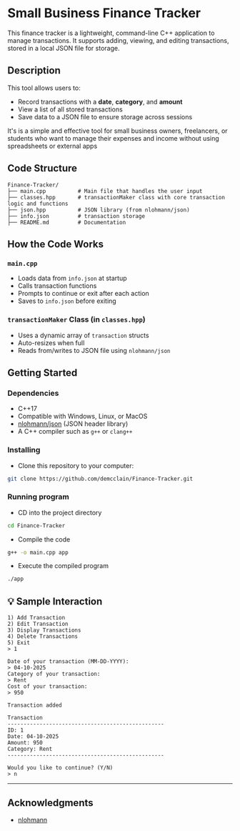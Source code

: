 # Small Business Finance Tracker

This finance tracker is a lightweight, command-line C++ application to manage transactions. It supports adding, viewing, and editing transactions, stored in a local JSON file for storage.

## Description

This tool allows users to:
- Record transactions with a **date**, **category**, and **amount**
- View a list of all stored transactions
- Save data to a JSON file to ensure storage across sessions

It's is a simple and effective tool for small business owners, freelancers, or students  who want to manage their expenses and income without using spreadsheets or external apps

## Code Structure

```
Finance-Tracker/
├── main.cpp          # Main file that handles the user input
├── classes.hpp       # transactionMaker class with core transaction logic and functions
├── json.hpp          # JSON library (from nlohmann/json)
├── info.json         # transaction storage
├── README.md         # Documentation

```

## How the Code Works
### `main.cpp`
- Loads data from `info.json` at startup
- Calls transaction functions
- Prompts to continue or exit after each action
- Saves to `info.json` before exiting

### `transactionMaker` Class (in `classes.hpp`)
- Uses a dynamic array of `transaction` structs
- Auto-resizes when full
- Reads from/writes to JSON file using `nlohmann/json`

## Getting Started
### Dependencies

* C++17
* Compatible with Windows, Linux, or MacOS
* [nlohmann/json](https://github.com/nlohmann/json) (JSON header library)
* A C++ compiler such as `g++` or `clang++`

### Installing

* Clone this repository to your computer:
```bash
git clone https://github.com/demcclain/Finance-Tracker.git
```

### Running program

* CD into the project directory
```bash
cd Finance-Tracker
```
* Compile the code
```bash
g++ -o main.cpp app
```
* Execute the compiled program
```bash
./app
```


## 💡 Sample Interaction

```
1) Add Transaction
2) Edit Transaction
3) Display Transactions
4) Delete Transactions
5) Exit
> 1

Date of your transaction (MM-DD-YYYY):
> 04-10-2025
Category of your transaction:
> Rent
Cost of your transaction:
> 950

Transaction added

Transaction
-------------------------------------------------
ID: 1
Date: 04-10-2025
Amount: 950
Category: Rent
-------------------------------------------------

Would you like to continue? (Y/N)
> n
```

---



## Acknowledgments

* [nlohmann](https://github.com/nlohmann)
